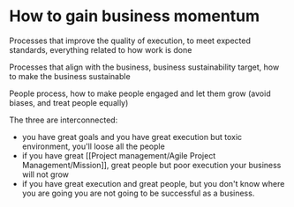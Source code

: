 # How to gain business momentum

Processes that improve the quality of execution, to meet expected standards, everything related to how work is done

Processes that align with the business, business sustainability target, how to make the business sustainable

People process, how to make people engaged and let them grow (avoid biases, and treat people equally)

The three are interconnected:

- you have great goals and you have great execution but toxic environment, you'll loose all the people
- if you have great [[Project management/Agile Project Management/Mission]], great people but poor execution your business will not grow
- if you have great execution and great people, but you don't know where you are going you are not going to be successful as a business.